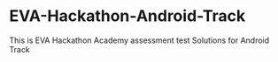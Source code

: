 # EVA-Hackathon-Android-Track
This is EVA Hackathon Academy assessment test Solutions for Android Track
